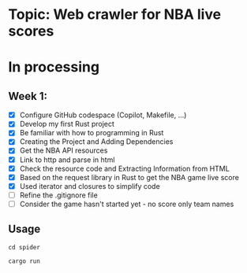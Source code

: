 # Topic: Web crawler for NBA live scores

# In processing

## Week 1: 

- [x] Configure GitHub codespace (Copilot, Makefile, ...)
- [x] Develop my first Rust project
- [x] Be familiar with how to programming in Rust
- [x] Creating the Project and Adding Dependencies
- [x] Get the NBA API resources
- [x] Link to http and parse in html
- [x] Check the resource code and Extracting Information from HTML
- [x] Based on the request library in Rust to get the NBA game live score
- [x] Used iterator and closures to simplify code
- [ ] Refine the .gitignore file
- [ ] Consider the game hasn't started yet - no score only team names

## Usage
`cd spider`

`cargo run`
